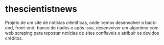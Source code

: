 # thescientistnews
Projeto de um site de notícias ciêntificas, onde iremos desenvolver o back-end, front-end, banco de dados e após isso, desenvolver um algoritmo com web scraping para repostar notícias de sites confiaveis e atribuir os devidos créditos.

